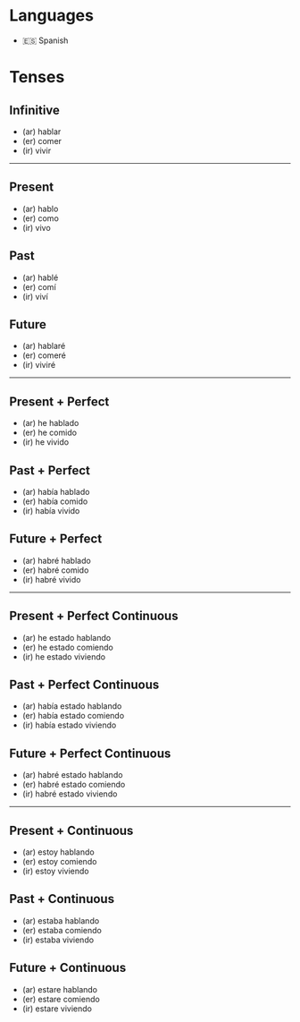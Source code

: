 # Languages
* 🇪🇸 Spanish

# Tenses 

## Infinitive        
- (ar) hablar
- (er) comer    
- (ir) vivir
  
----------------

## Present
- (ar) hablo    
- (er) como    
- (ir) vivo    

## Past
- (ar) hablé    
- (er) comí    
- (ir) viví   

## Future
- (ar) hablaré    
- (er) comeré    
- (ir) viviré    

----------------

## Present + Perfect
- (ar) he hablado    
- (er) he comido    
- (ir) he vivido    

## Past + Perfect
- (ar) había hablado    
- (er) había comido       
- (ir) había vivido       

## Future + Perfect
- (ar) habré hablado    
- (er) habré comido    
- (ir) habré vivido    

----------------

## Present + Perfect Continuous 
- (ar) he estado hablando
- (er) he estado comiendo
- (ir) he estado viviendo

## Past + Perfect Continuous 
- (ar) había estado hablando
- (er) había estado comiendo
- (ir) había estado viviendo

## Future + Perfect Continuous 
- (ar) habré estado hablando
- (er) habré estado comiendo
- (ir) habré estado viviendo

----------------

## Present + Continuous
- (ar) estoy hablando    
- (er) estoy comiendo       
- (ir) estoy viviendo      

## Past + Continuous
- (ar) estaba hablando    
- (er) estaba comiendo    
- (ir) estaba viviendo    

## Future + Continuous
- (ar) estare hablando    
- (er) estare comiendo    
- (ir) estare viviendo    
 
